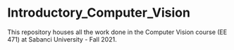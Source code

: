 # Introductory_Computer_Vision
This repository houses all the work done in the Computer Vision course (EE 471) at Sabanci University - Fall 2021. 
